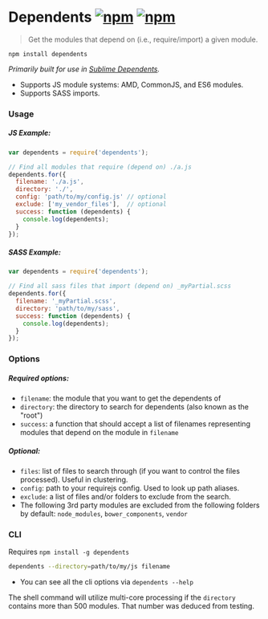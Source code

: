 # Dependents [![npm](http://img.shields.io/npm/v/dependents.svg)](https://npmjs.org/package/dependents) [![npm](http://img.shields.io/npm/dm/dependents.svg)](https://npmjs.org/package/dependents)

> Get the modules that depend on (i.e., require/import) a given module.

`npm install dependents`

*Primarily built for use in [Sublime Dependents](https://github.com/mrjoelkemp/sublime-dependents).*

* Supports JS module systems: AMD, CommonJS, and ES6 modules.
* Supports SASS imports.

### Usage

##### JS Example:

```javascript
var dependents = require('dependents');

// Find all modules that require (depend on) ./a.js
dependents.for({
  filename: './a.js',
  directory: './',
  config: 'path/to/my/config.js' // optional
  exclude: ['my_vendor_files'],  // optional
  success: function (dependents) {
    console.log(dependents);
  }
});
```

##### SASS Example:

```javascript
var dependents = require('dependents');

// Find all sass files that import (depend on) _myPartial.scss
dependents.for({
  filename: '_myPartial.scss',
  directory: 'path/to/my/sass',
  success: function (dependents) {
    console.log(dependents);
  }
});
```

### Options

##### Required options:

* `filename`: the module that you want to get the dependents of
* `directory`: the directory to search for dependents (also known as the "root")
* `success`: a function that should accept a list of filenames representing modules that depend on the module in `filename`

##### Optional:

* `files`: list of files to search through (if you want to control the files processed). Useful in clustering.
* `config`: path to your requirejs config. Used to look up path aliases.
* `exclude`: a list of files and/or folders to exclude from the search.
 * The following 3rd party modules are excluded from the following folders by default: `node_modules`, `bower_components`, `vendor`

### CLI

Requires `npm install -g dependents`

```bash
dependents --directory=path/to/my/js filename
```

* You can see all the cli options via `dependents --help`

The shell command will utilize multi-core processing if the `directory`
contains more than 500 modules. That number was deduced from testing.